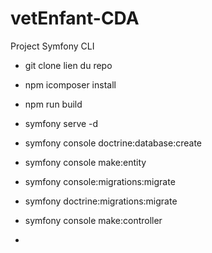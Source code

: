# vetEnfant-CDA
  Project Symfony 
  CLI
  
  - git clone lien du repo
  - npm icomposer install
  - npm run build
  - symfony serve -d
  - symfony console doctrine:database:create
  - symfony console make:entity
  - symfony console:migrations:migrate
  - symfony doctrine:migrations:migrate
  - symfony console make:controller   
 
  - 

 